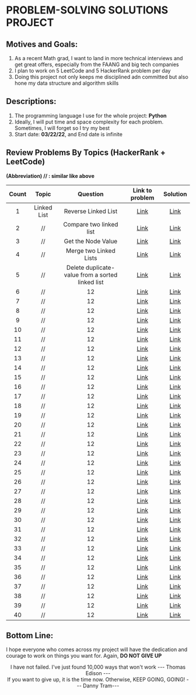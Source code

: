 
# PROBLEM-SOLVING SOLUTIONS PROJECT

## Motives and Goals: 
1. As a recent Math grad, I want to land in more technical interviews and 
   get great offers, especially from the FAANG and big tech companies
2. I plan to work on 5 LeetCode and 5 HackerRank problem per day 
3. Doing this project not only keeps me disciplined adn committed but also 
   hone my data structure and algorithm skills

## Descriptions:
1. The programming language I use for the whole project: **Python**
2. Ideally, I will put time and space complexity for each problem. Sometimes,
   I will forget so I try my best
3. Start date: **03/22/22**, and End date is infinite

## Review Problems By Topics (HackerRank + LeetCode)
**(Abbreviation) // : similar like above**
<br/>

|**Count**| **Topic** | **Question** | **Link to problem** | **Solution**  
|:---:|:---:|:---:|:---:|:---:|
|1|Linked List| Reverse Linked List | [Link](https://www.hackerrank.com/challenges/reverse-a-linked-list/problem?isFullScreen=true&h_r=next-challenge&h_v=zen&h_r=next-challenge&h_v=zen&h_r=next-challenge&h_v=zen&h_r=next-challenge&h_v=zen&h_r=next-challenge&h_v=zen&h_r=next-challenge&h_v=zen) | [Link](https://github.com/tramnhatquang/Solutions-Project/blob/master/Data%20Structure%20(HackerRank)/Reverse%20a%20linked%20list.py)
|2|//| Compare two linked list  | [Link](https://www.hackerrank.com/challenges/compare-two-linked-lists?isFullScreen=true) | [Link](https://github.com/tramnhatquang/Solutions-Project/blob/master/Data%20Structure%20(HackerRank)/Compare%20two%20linked%20lists.py)
|3|//|Get the Node Value|[Link](https://www.hackerrank.com/challenges/get-the-value-of-the-node-at-a-specific-position-from-the-tail/problem?isFullScreen=true) | [Link](https://github.com/tramnhatquang/Solutions-Project/blob/master/Data%20Structure%20(HackerRank)/Get%20Node%20Value.py)
|4| //| Merge two Linked Lists|[Link](https://www.hackerrank.com/challenges/merge-two-sorted-linked-lists?isFullScreen=true) | [Link](https://github.com/tramnhatquang/Solutions-Project/blob/master/Data%20Structure%20(HackerRank)/Merge%20two%20sorted%20linked%20lists.py)
|5|//|Delete duplicate-value from a sorted linked list| [Link](https://www.hackerrank.com/challenges/delete-duplicate-value-nodes-from-a-sorted-linked-list/problem?h_r=internal-search&isFullScreen=true&h_r=next-challenge&h_v=zen)| [Link](https://github.com/tramnhatquang/Solutions-Project/blob/master/Data%20Structure%20(HackerRank)/Delete%20duplicate-value%20nodes%20from%20a%20sorted%20linked%20list.py)
|6|//|12|[Link]()|[Link]()
|7|//|12|[Link]()|[Link]()
|8|//|12|[Link]()|[Link]()
|9|//|12|[Link]()|[Link]()
|10|//|12|[Link]()|[Link]()
|11|//|12|[Link]()|[Link]()
|12|//|12|[Link]()|[Link]()
|13|//|12|[Link]()|[Link]()
|14|//|12|[Link]()|[Link]()
|15|//|12|[Link]()|[Link]()
|16|//|12|[Link]()|[Link]()
|17|//|12|[Link]()|[Link]()
|18|//|12|[Link]()|[Link]()
|19|//|12|[Link]()|[Link]()
|20|//|12|[Link]()|[Link]()
|21|//|12|[Link]()|[Link]()
|22|//|12|[Link]()|[Link]()
|23|//|12|[Link]()|[Link]()
|24|//|12|[Link]()|[Link]()
|25|//|12|[Link]()|[Link]()
|26|//|12|[Link]()|[Link]()
|27|//|12|[Link]()|[Link]()
|28|//|12|[Link]()|[Link]()
|29|//|12|[Link]()|[Link]()
|30|//|12|[Link]()|[Link]()
|31|//|12|[Link]()|[Link]()
|32|//|12|[Link]()|[Link]()
|33|//|12|[Link]()|[Link]()
|34|//|12|[Link]()|[Link]()
|35|//|12|[Link]()|[Link]()
|36|//|12|[Link]()|[Link]()
|37|//|12|[Link]()|[Link]()
|38|//|12|[Link]()|[Link]()
|39|//|12|[Link]()|[Link]()
|40|//|12|[Link]()|[Link]()










## Bottom Line: 
I hope everyone who comes across my project will have the dedication and 
courage to work on things you want for. 
Again, **DO NOT GIVE UP**
<p align="center">
   I have not failed. I've just found 10,000 ways that won't work  --- Thomas Edison ---<br/>
   If you want to give up, it is the time now. Otherwise, KEEP GOING, GOING! --- Danny Tram---
</p>



